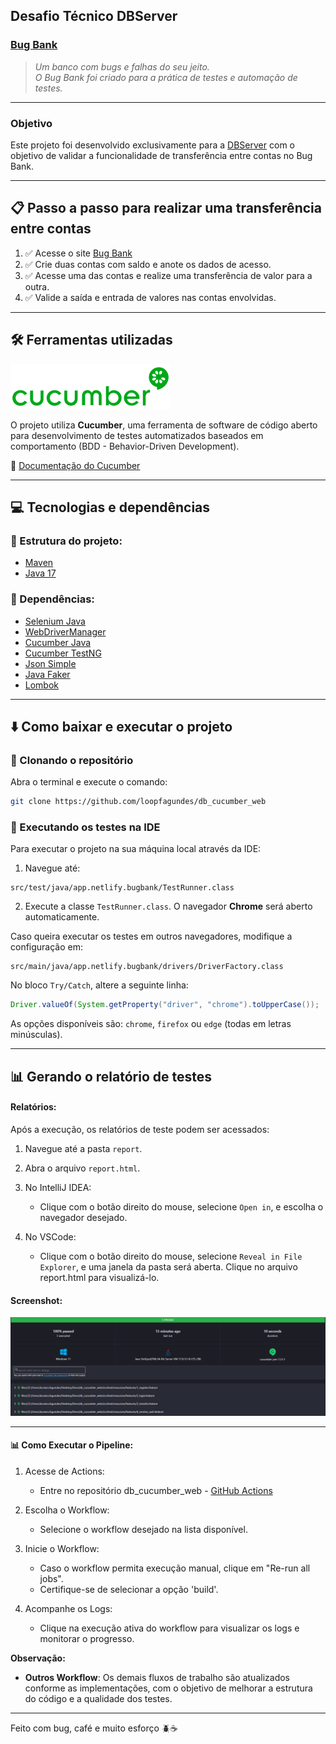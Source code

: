 ## Desafio Técnico DBServer

### [Bug Bank](https://bugbank.netlify.app/)

>*Um banco com bugs e falhas do seu jeito.*  
>*O Bug Bank foi criado para a prática de testes e automação de testes.*

---  

### Objetivo

Este projeto foi desenvolvido exclusivamente para a [DBServer](https://db.tec.br/) com o objetivo de validar a funcionalidade de transferência entre contas no Bug Bank.

---  

## :clipboard: Passo a passo para realizar uma transferência entre contas

1. ✅ Acesse o site [Bug Bank](https://bugbank.netlify.app/)
2. ✅ Crie duas contas com saldo e anote os dados de acesso.
3. ✅ Acesse uma das contas e realize uma transferência de valor para a outra.
4. ✅ Valide a saída e entrada de valores nas contas envolvidas.

---  

## :hammer_and_wrench: Ferramentas utilizadas

![](src/main/resources/img/markdown/cucumber.png)

O projeto utiliza **Cucumber**, uma ferramenta de software de código aberto para desenvolvimento de testes automatizados baseados em comportamento (BDD - Behavior-Driven Development).

📖 [Documentação do Cucumber](https://cucumber.io/docs/bdd/)

---  

## :computer: Tecnologias e dependências

### 🔹 Estrutura do projeto:
- [Maven](https://maven.apache.org/download.cgi)
- [Java 17](https://www.oracle.com/java/technologies/javase/jdk17-archive-downloads.html)

### 🔹 Dependências:
- [Selenium Java](https://mvnrepository.com/artifact/org.seleniumhq.selenium/selenium-java/4.29.0)
- [WebDriverManager](https://mvnrepository.com/artifact/io.github.bonigarcia/webdrivermanager/5.9.3)
- [Cucumber Java](https://mvnrepository.com/artifact/io.cucumber/cucumber-java/7.21.1)
- [Cucumber TestNG](https://mvnrepository.com/artifact/io.cucumber/cucumber-testng/7.21.1)
- [Json Simple](https://mvnrepository.com/artifact/com.googlecode.json-simple/json-simple/1.1.1)
- [Java Faker](https://mvnrepository.com/artifact/com.github.javafaker/javafaker/1.0.2)
- [Lombok](https://mvnrepository.com/artifact/org.projectlombok/lombok/1.18.36)

---  

## :arrow_down: Como baixar e executar o projeto

### 🔹 Clonando o repositório
Abra o terminal e execute o comando:
```bash
git clone https://github.com/loopfagundes/db_cucumber_web
```

### 🔹 Executando os testes na IDE
Para executar o projeto na sua máquina local através da IDE:

1. Navegue até:
```
src/test/java/app.netlify.bugbank/TestRunner.class  
```
2. Execute a classe `TestRunner.class`. O navegador **Chrome** será aberto automaticamente.

Caso queira executar os testes em outros navegadores, modifique a configuração em:
```
src/main/java/app.netlify.bugbank/drivers/DriverFactory.class
```
No bloco `Try/Catch`, altere a seguinte linha:
```java  
Driver.valueOf(System.getProperty("driver", "chrome").toUpperCase());  
```
As opções disponíveis são: `chrome`, `firefox` ou `edge` (todas em letras minúsculas).

---  

## 📊 Gerando o relatório de testes

#### Relatórios:

Após a execução, os relatórios de teste podem ser acessados:


1. Navegue até a pasta `report`.

2. Abra o arquivo `report.html`.

3. No IntelliJ IDEA:
    - Clique com o botão direito do mouse, selecione `Open in`, e escolha o navegador desejado.
   
4. No VSCode:
    - Clique com o botão direito do mouse, selecione `Reveal in File Explorer`, e uma janela da pasta será aberta. Clique no arquivo report.html para visualizá-lo.

#### Screenshot:
![](src/main/resources/img/printsDoAllure/Screenshot_report_allure.png)

---  

#### 📊 Como Executar o Pipeline:

1. Acesse de Actions:
    - Entre no repositório db_cucumber_web - [GitHub Actions](https://github.com/loopfagundes/db_cucumber_web/actions)
   

2. Escolha o Workflow:
    - Selecione o workflow desejado na lista disponível.


3. Inicie o Workflow:
    - Caso o workflow permita execução manual, clique em "Re-run all jobs".
    - Certifique-se de selecionar a opção 'build'.


4. Acompanhe os Logs:
    - Clique na execução ativa do workflow para visualizar os logs e monitorar o progresso.

**Observação:**

-  **Outros Workflow**: Os demais fluxos de trabalho são atualizados conforme as implementações, com o objetivo de melhorar a estrutura do código e a qualidade dos testes.

---
Feito com bug, café e muito esforço :beetle::coffee:


